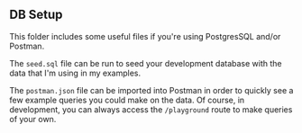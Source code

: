 ## DB Setup

This folder includes some useful files if you're using PostgresSQL and/or Postman.

The `seed.sql` file can be run to seed your development database with the data that I'm using in my examples.

The `postman.json` file can be imported into Postman in order to quickly see a few example queries you could make on the data. Of course, in development, you can always access the `/playground` route to make queries of your own.
